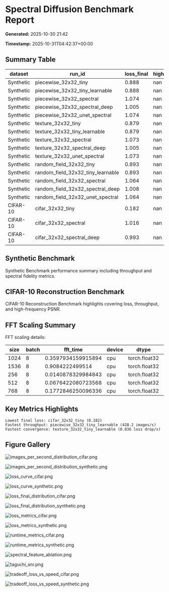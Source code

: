 # Spectral Diffusion Benchmark Report

**Generated:** 2025-10-30 21:42

**Timestamp:** 2025-10-31T04:42:37+00:00

## Summary Table

| dataset | run_id | loss_final | high_freq_psnr | images_per_second | runtime_seconds |
| --- | --- | --- | --- | --- | --- |
| Synthetic | piecewise_32x32_tiny | 0.888 | nan | 425.392 | 3.761 |
| Synthetic | piecewise_32x32_tiny_learnable | 0.888 | nan | 428.230 | 3.736 |
| Synthetic | piecewise_32x32_spectral | 1.074 | nan | 26.822 | 59.653 |
| Synthetic | piecewise_32x32_spectral_deep | 1.005 | nan | 13.953 | 114.668 |
| Synthetic | piecewise_32x32_unet_spectral | 1.074 | nan | 27.209 | 58.804 |
| Synthetic | texture_32x32_tiny | 0.879 | nan | 423.147 | 3.781 |
| Synthetic | texture_32x32_tiny_learnable | 0.879 | nan | 428.014 | 3.738 |
| Synthetic | texture_32x32_spectral | 1.073 | nan | 26.411 | 60.581 |
| Synthetic | texture_32x32_spectral_deep | 1.005 | nan | 13.684 | 116.927 |
| Synthetic | texture_32x32_unet_spectral | 1.073 | nan | 27.075 | 59.094 |
| Synthetic | random_field_32x32_tiny | 0.893 | nan | 426.975 | 3.747 |
| Synthetic | random_field_32x32_tiny_learnable | 0.893 | nan | 428.127 | 3.737 |
| Synthetic | random_field_32x32_spectral | 1.064 | nan | 27.373 | 58.451 |
| Synthetic | random_field_32x32_spectral_deep | 1.008 | nan | 13.979 | 114.460 |
| Synthetic | random_field_32x32_unet_spectral | 1.064 | nan | 26.990 | 59.282 |
| CIFAR-10 | cifar_32x32_tiny | 0.182 | nan | 78.039 | 82.010 |
| CIFAR-10 | cifar_32x32_spectral | 1.016 | nan | 27.044 | 236.652 |
| CIFAR-10 | cifar_32x32_spectral_deep | 0.993 | nan | 18.932 | 338.057 |

## Synthetic Benchmark
Synthetic Benchmark performance summary including throughput and spectral fidelity metrics.

## CIFAR-10 Reconstruction Benchmark
CIFAR-10 Reconstruction Benchmark highlights covering loss, throughput, and high-frequency PSNR.

## FFT Scaling Summary

FFT scaling details:

| size | batch | fft_time | device | dtype | log_size | log_fft_time |
| --- | --- | --- | --- | --- | --- | --- |
| 1024 | 8 | 0.3597934159915894 | cpu | torch.float32 | 6.931471805599453 | -1.0222252567115409 |
| 1536 | 8 | 0.9084222499514 | cpu | torch.float32 | 7.336936913707618 | -0.0960459754890493 |
| 256 | 8 | 0.0140878329984843 | cpu | torch.float32 | 5.545177444479562 | -4.262443762026269 |
| 512 | 8 | 0.0676422080723568 | cpu | torch.float32 | 6.238324625039508 | -2.6935231110085733 |
| 768 | 8 | 0.1772846250096336 | cpu | torch.float32 | 6.643789733147672 | -1.7299987870358966 |

## Key Metrics Highlights

```
Lowest final loss: cifar_32x32_tiny (0.182)
Fastest throughput: piecewise_32x32_tiny_learnable (428.2 images/s)
Fastest convergence: texture_32x32_tiny_learnable (0.036 loss drop/s)
```

## Figure Gallery

![images_per_second_distribution_cifar.png](images_per_second_distribution_cifar.png)

![images_per_second_distribution_synthetic.png](images_per_second_distribution_synthetic.png)

![loss_curve_cifar.png](loss_curve_cifar.png)

![loss_curve_synthetic.png](loss_curve_synthetic.png)

![loss_final_distribution_cifar.png](loss_final_distribution_cifar.png)

![loss_final_distribution_synthetic.png](loss_final_distribution_synthetic.png)

![loss_metrics_cifar.png](loss_metrics_cifar.png)

![loss_metrics_synthetic.png](loss_metrics_synthetic.png)

![runtime_metrics_cifar.png](runtime_metrics_cifar.png)

![runtime_metrics_synthetic.png](runtime_metrics_synthetic.png)

![spectral_feature_ablation.png](spectral_feature_ablation.png)

![taguchi_snr.png](taguchi_snr.png)

![tradeoff_loss_vs_speed_cifar.png](tradeoff_loss_vs_speed_cifar.png)

![tradeoff_loss_vs_speed_synthetic.png](tradeoff_loss_vs_speed_synthetic.png)
